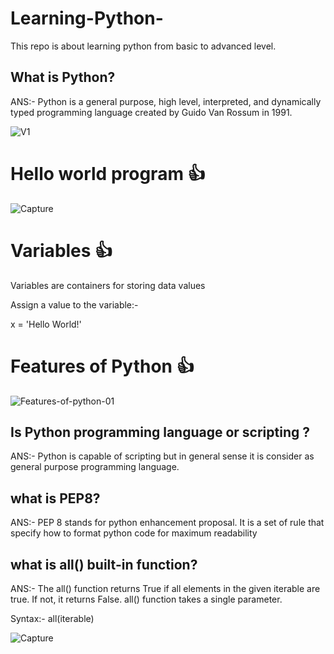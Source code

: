 # Learning-Python-
This repo is about learning python from basic to advanced level. 

## What is Python?

ANS:- Python is a general purpose, high level, interpreted, and dynamically typed programming language created by Guido Van Rossum in 1991.

![V1](https://user-images.githubusercontent.com/47294637/112960772-5c856280-9162-11eb-92f9-83b2ae3f34a8.jpg)

# Hello world program 👍
![Capture](https://user-images.githubusercontent.com/47294637/112948948-4a052c00-9156-11eb-8283-a1964c1da9ad.JPG)

# Variables 👍
Variables are containers for storing data values

Assign a value to the variable:-

x = 'Hello World!'

# Features of Python 👍

![Features-of-python-01](https://user-images.githubusercontent.com/47294637/112961020-9b1b1d00-9162-11eb-834a-0d46d3d8e196.jpg)

## Is Python programming language or scripting ?

ANS:- Python is capable of scripting but in general sense it is consider as general purpose programming language.


## what is PEP8?
ANS:- PEP 8 stands for python enhancement proposal. It is a set of rule that specify how to format python code for maximum readability

## what is all() built-in function?
ANS:- The all() function returns True if all elements in the given iterable are true. If not, it returns False.
all() function takes a single parameter. 

Syntax:- all(iterable)

![Capture](https://user-images.githubusercontent.com/47294637/114338327-78c8cc80-9b70-11eb-95ff-c52c3691625c.JPG)
